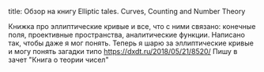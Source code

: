 title: Обзор на книгу Elliptic tales. Curves, Counting and Number Theory

Книжка про эллиптические кривые и все, что с ними связано: конечные поля, проективные пространства, аналитические функции. Написано так, чтобы даже я мог понять. Теперь я шарю за эллиптические кривые и могу понять загадки типо https://dxdt.ru/2018/05/21/8520/ Пишу в зачет "Книга о теории чисел"
